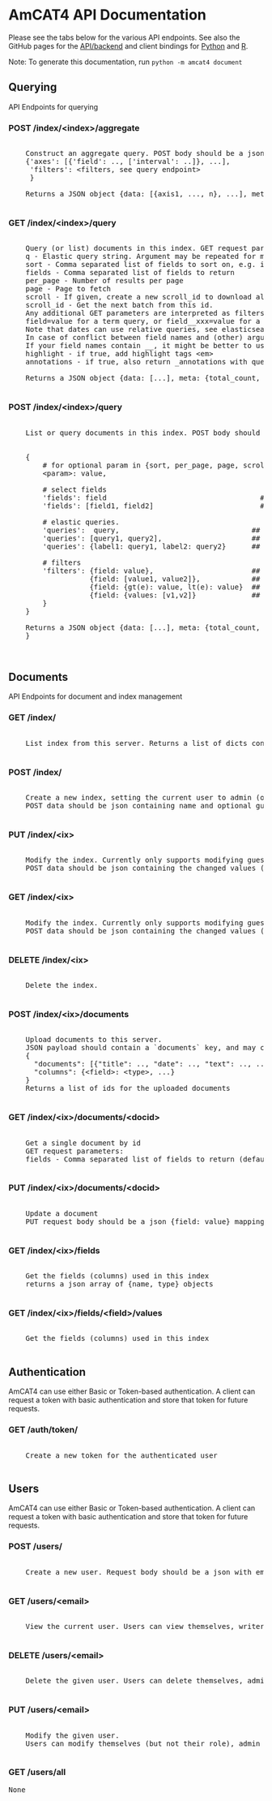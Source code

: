# AmCAT4 API Documentation

Please see the tabs below for the various API endpoints.
See also the GitHub pages for the <a href="https://github.com/ccs-amsterdam/amcat4">API/backend</a>
and client bindings for <a href="https://github.com/ccs-amsterdam/amcat4apiclient">Python</a>
and <a href="https://github.com/ccs-amsterdam/amcat4r">R</a>.

Note: To generate this documentation, run `python -m amcat4 document`


##  Querying


API Endpoints for querying


### POST /index/&lt;index&gt;/aggregate</h2>

<pre>

    Construct an aggregate query. POST body should be a json dict:
    {&#39;axes&#39;: [{&#39;field&#39;: .., [&#39;interval&#39;: ..]}, ...],
     &#39;filters&#39;: &lt;filters, see query endpoint&gt;
     }

    Returns a JSON object {data: [{axis1, ..., n}, ...], meta: {axes: [...]}
    
</pre>

### GET /index/&lt;index&gt;/query</h2>

<pre>

    Query (or list) documents in this index. GET request parameters:
    q - Elastic query string. Argument may be repeated for multiple queries (treated as OR)
    sort - Comma separated list of fields to sort on, e.g. id,date:desc
    fields - Comma separated list of fields to return
    per_page - Number of results per page
    page - Page to fetch
    scroll - If given, create a new scroll_id to download all results in subsequent calls
    scroll_id - Get the next batch from this id.
    Any additional GET parameters are interpreted as filters, and can be
    field=value for a term query, or field__xxx=value for a range query, with xxx in gte, gt, lte, lt
    Note that dates can use relative queries, see elasticsearch &#39;date math&#39;
    In case of conflict between field names and (other) arguments, you may prepend a field name with __
    If your field names contain __, it might be better to use POST queries
    highlight - if true, add highlight tags &lt;em&gt;
    annotations - if true, also return _annotations with query matches as annotations

    Returns a JSON object {data: [...], meta: {total_count, per_page, page_count, page|scroll_id}}
    
</pre>

### POST /index/&lt;index&gt;/query</h2>

<pre>

    List or query documents in this index. POST body should be a json dict structured as follows (all keys optional):


    {
        # for optional param in {sort, per_page, page, scroll, scroll_id, highlight, annotations}
        &lt;param&gt;: value,

        # select fields
        &#39;fields&#39;: field                                    ## single field
        &#39;fields&#39;: [field1, field2]                         ## multiple fields

        # elastic queries.
        &#39;queries&#39;:  query,                               ## single query
        &#39;queries&#39;: [query1, query2],                     ## OR without labels
        &#39;queries&#39;: {label1: query1, label2: query2}      ## OR with labels

        # filters
        &#39;filters&#39;: {field: value},                       ## exact value
                   {field: [value1, value2]},            ## OR
                   {field: {gt(e): value, lt(e): value}  ## range or multiple
                   {field: {values: [v1,v2]}             ## can also use values inside dict
        }
    }

    Returns a JSON object {data: [...], meta: {total_count, per_page, page_count, page|scroll_id}}
    }

    
</pre>


## Documents


API Endpoints for document and index management


### GET /index/</h2>

<pre>

    List index from this server. Returns a list of dicts containing name, role, and guest attributes
    
</pre>

### POST /index/</h2>

<pre>

    Create a new index, setting the current user to admin (owner).
    POST data should be json containing name and optional guest_role
    
</pre>

### PUT /index/&lt;ix&gt;</h2>

<pre>

    Modify the index. Currently only supports modifying guest_role
    POST data should be json containing the changed values (i.e. guest_role)
    
</pre>

### GET /index/&lt;ix&gt;</h2>

<pre>

    Modify the index. Currently only supports modifying guest_role
    POST data should be json containing the changed values (i.e. guest_role)
    
</pre>

### DELETE /index/&lt;ix&gt;</h2>

<pre>

    Delete the index.
    
</pre>

### POST /index/&lt;ix&gt;/documents</h2>

<pre>

    Upload documents to this server.
    JSON payload should contain a `documents` key, and may contain a `columns` key:
    {
      &#34;documents&#34;: [{&#34;title&#34;: .., &#34;date&#34;: .., &#34;text&#34;: .., ...}, ...],
      &#34;columns&#34;: {&lt;field&gt;: &lt;type&gt;, ...}
    }
    Returns a list of ids for the uploaded documents
    
</pre>

### GET /index/&lt;ix&gt;/documents/&lt;docid&gt;</h2>

<pre>

    Get a single document by id
    GET request parameters:
    fields - Comma separated list of fields to return (default: all fields)
    
</pre>

### PUT /index/&lt;ix&gt;/documents/&lt;docid&gt;</h2>

<pre>

    Update a document
    PUT request body should be a json {field: value} mapping of fields to update
    
</pre>

### GET /index/&lt;ix&gt;/fields</h2>

<pre>

    Get the fields (columns) used in this index
    returns a json array of {name, type} objects
    
</pre>

### GET /index/&lt;ix&gt;/fields/&lt;field&gt;/values</h2>

<pre>

    Get the fields (columns) used in this index
    
</pre>


## Authentication


AmCAT4 can use either Basic or Token-based authentication.
A client can request a token with basic authentication and store that token for future requests.


### GET /auth/token/</h2>

<pre>

    Create a new token for the authenticated user
    
</pre>


## Users


AmCAT4 can use either Basic or Token-based authentication.
A client can request a token with basic authentication and store that token for future requests.


### POST /users/</h2>

<pre>

    Create a new user. Request body should be a json with email, password, and optional (global) role
    
</pre>

### GET /users/&lt;email&gt;</h2>

<pre>

    View the current user. Users can view themselves, writer can view others
    
</pre>

### DELETE /users/&lt;email&gt;</h2>

<pre>

    Delete the given user. Users can delete themselves, admin can delete everyone, and writer can delete non-admin
    
</pre>

### PUT /users/&lt;email&gt;</h2>

<pre>

    Modify the given user.
    Users can modify themselves (but not their role), admin can change everyone, and writer can change non-admin.
    
</pre>

### GET /users/all</h2>

<pre>
None
</pre>



